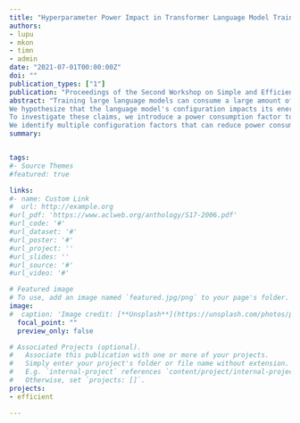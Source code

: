 ```yaml
---
title: "Hyperparameter Power Impact in Transformer Language Model Training"
authors:
- lupu
- mkon
- timn
- admin
date: "2021-07-01T00:00:00Z"
doi: ""
publication_types: ["1"]
publication: "Proceedings of the Second Workshop on Simple and Efficient Natural Language Processing"
abstract: "Training large language models can consume a large amount of energy. 
We hypothesize that the language model's configuration impacts its energy consumption, and that there is room for power consumption optimisation in modern large language models.
To investigate these claims, we introduce a power consumption factor to the objective function, and explore the range of models and hyperparameter configurations that affect power.
We identify multiple configuration factors that can reduce power consumption during language model training while retaining model quality."
summary: 


tags:
#- Source Themes
#featured: true

links:
#- name: Custom Link
#  url: http://example.org
#url_pdf: 'https://www.aclweb.org/anthology/S17-2006.pdf'
#url_code: '#'
#url_dataset: '#'
#url_poster: '#'
#url_project: ''
#url_slides: ''
#url_source: '#'
#url_video: '#'

# Featured image
# To use, add an image named `featured.jpg/png` to your page's folder. 
image:
#  caption: 'Image credit: [**Unsplash**](https://unsplash.com/photos/pLCdAaMFLTE)'
  focal_point: ""
  preview_only: false

# Associated Projects (optional).
#   Associate this publication with one or more of your projects.
#   Simply enter your project's folder or file name without extension.
#   E.g. `internal-project` references `content/project/internal-project/index.md`.
#   Otherwise, set `projects: []`.
projects:
- efficient

---
```


